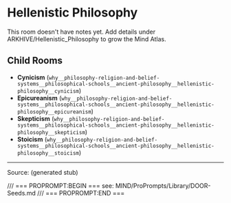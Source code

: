 # Hellenistic Philosophy

This room doesn't have notes yet. Add details under ARKHIVE/Hellenistic_Philosophy to grow the Mind Atlas.

## Child Rooms
- **Cynicism** (`why__philosophy-religion-and-belief-systems__philosophical-schools__ancient-philosophy__hellenistic-philosophy__cynicism`)
- **Epicureanism** (`why__philosophy-religion-and-belief-systems__philosophical-schools__ancient-philosophy__hellenistic-philosophy__epicureanism`)
- **Skepticism** (`why__philosophy-religion-and-belief-systems__philosophical-schools__ancient-philosophy__hellenistic-philosophy__skepticism`)
- **Stoicism** (`why__philosophy-religion-and-belief-systems__philosophical-schools__ancient-philosophy__hellenistic-philosophy__stoicism`)

---
Source: (generated stub)

/// === PROPROMPT:BEGIN ===
see: MIND/ProPrompts/Library/DOOR-Seeds.md
/// === PROPROMPT:END ===
